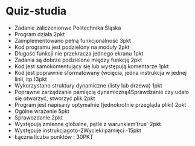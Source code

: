 # Quiz-studia
- Zadanie zaliczenionwe Politechnika Śląska
- Program działa 2pkt
- Zaimplementowano pełną funkcjonalność 3pkt
- Kod programu jest podzielony na moduły 2pkt
- Długość funkcji nie przekracza jednego ekranu 1pkt
- Zadania są dobrze podzielone między funkcję 2pkt
- Kod jest samokomentujący się lub występują komentarze 1pkt
- Kod jest poprawnie sformatowany (wcięcia, jedna instrukcja w jednej linii, itp.)3pkt 
- Wykorzystano struktury dynamiczne (listy lub drzewa) 1pkt 
- Poprawne zarządzanie pamięcią dynamiczną4Sprawdzanie czy udało się otworzyć, stworzyć plik 2pkt 
- Program jest napisany optymalnie (jednokrotnie przegląda pliki) 2pkt 
- Ogólne wrażenie 5pkt
- Sprawozdanie 2pkt 
- Występują zmienne globalne, pętle z warunkiem’true’-2pkt 
- Występuje instrukcjagoto-2Wycieki pamięci -15pkt
- Łączna liczba punktów : 30PKT